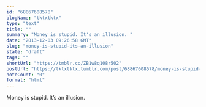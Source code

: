 ```yaml
---
id: "68867608578"
blogName: "tktxtktx"
type: "text"
title: ""
summary: "Money is stupid. It's an illusion. "
date: "2013-12-03 09:26:58 GMT"
slug: "money-is-stupid-its-an-illusion"
state: "draft"
tags: ""
shortUrl: "https://tmblr.co/ZB1w8q108r502"
postUrl: "https://tktxtktx.tumblr.com/post/68867608578/money-is-stupid-its-an-illusion"
noteCount: "0"
format: "html"
---
```


Money is stupid. It’s an illusion.
